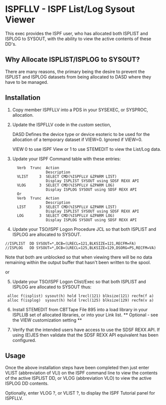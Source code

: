 # ISPFLLV - ISPF List/Log Sysout Viewer

This exec provides the ISPF user, who has allocated both ISPLIST and ISPLOG
to SYSOUT, with the ability to view the active contents of these DD's.

Why Allocate ISPLIST/ISPLOG to SYSOUT?
--------------------------------------

There are many reasons, the primary being the desire to prevent the
ISPLIST and ISPLOG datasets from being allocated to DASD where they have
to be managed.


Installation
------------

 1. Copy member ISPFLLV into a PDS in your SYSEXEC, or SYSPROC, allocation.

 2. Update the ISPFLLV code in the *custom* section,

    DASD     Defines the device type or device esoteric to be used
             for the allocation of a temporary dataset if VIEW=0.
             Ignored if VIEW=0.

    VIEW     0 to use ISPF View or 1 to use STEMEDIT to view the
             List/Log data.


 3. Update your ISPF Command table with these entries:

          Verb  Trunc  Action
                       Description
          VLIST     3  SELECT CMD(%ISPFLLV &ZPARM LIST)
                       Display ISPLIST SYSOUT using SDSF REXX API
          VLOG      3  SELECT CMD(%ISPFLLV &ZPARM LOG)
                       Display ISPLOG SYSOUT using SDSF REXX API
          Or
          Verb  Trunc  Action
                       Description
          LIST      3  SELECT CMD(%ISPFLLV &ZPARM LIST)
                       Display ISPLIST SYSOUT using SDSF REXX API
          LOG       3  SELECT CMD(%ISPFLLV &ZPARM LOG)
                       Display ISPLOG SYSOUT using SDSF REXX API

 4. Update your TSO/ISPF Logon Procedure JCL so that both ISPLIST and ISPLOG
    are allocated to SYSOUT.

   ```
   //ISPLIST  DD SYSOUT=*,DCB=(LRECL=121,BLKSIZE=121,RECFM=FA)
   //ISPLOG   DD SYSOUT=*,DCB=(LRECL=125,BLKSIZE=129,DSORG=PS,RECFM=VA)
   ```

   Note that both are unblocked so that when viewing there will be no
data remaining within the output buffer that hasn't been written to
the spool.

or

 5. Update your TSO/ISPF Logon Clist/Exec so that both ISPLIST and ISPLOG
    are allocated to SYSOUT thus:

   ```
    alloc f(isplist) sysout(h) hold lrecl(121) blksize(121) recfm(f a)
    alloc f(isplog)  sysout(h) hold lrecl(125) blksize(129) recfm(v a)
   ```

 6. Install STEMEDIT from CBTTape File 895 into a load library in your
    ISPLLIB set of allocated libraries, or into your Link list.
    ** Optional - see the VIEW customization setting **

 7. Verify that the intended users have access to use the SDSF REXX API.
    If using (E)JES then validate that the SDSF REXX API equivalent has
    been configured.

Usage
-----

Once the above installation steps have been completed then just enter
VLIST (abbreviation of VLI) on the ISPF command line to view the contents
of the active ISPLIST DD, or VLOG (abbreviation VLO) to view the active
ISPLOG DD contents.

Optionally, enter VLOG ?, or VLIST ?, to display the ISPF Tutorial panel
for ISPFLLV.
